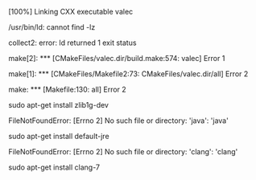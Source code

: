 \[100%\] Linking CXX executable valec

/usr/bin/ld: cannot find -lz

collect2: error: ld returned 1 exit status

make\[2\]: \*\*\* \[CMakeFiles/valec.dir/build.make:574: valec\] Error 1

make\[1\]: \*\*\* \[CMakeFiles/Makefile2:73: CMakeFiles/valec.dir/all\]
Error 2

make: \*\*\* \[Makefile:130: all\] Error 2

sudo apt-get install zlib1g-dev

FileNotFoundError: \[Errno 2\] No such file or directory: \'java\':
\'java\'

sudo apt-get install default-jre

FileNotFoundError: \[Errno 2\] No such file or directory: \'clang\':
\'clang\'

sudo apt-get install clang-7

